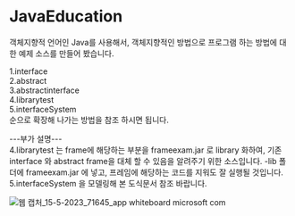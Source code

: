 # JavaEducation
객체지향적 언어인 Java를 사용해서, 객체지향적인 방법으로 프로그램 하는 방법에 대한 예제 소스를 만들어 봤습니다.

1.interface<br>
2.abstract<br>
3.abstractinterface<br> 
4.librarytest<br> 
5.interfaceSystem<br>
순으로 확장해 나가는 방법을 참조 하시면 됩니다.<br>

---부가 설명---<br>
4.librarytest 는 frame에 해당하는 부분을 frameexam.jar 로 library 화하여,
기존 interface 와 abstract frame을 대체 할 수 있음을 알려주기 위한 소스입니다.
-lib 폴더에 frameexam.jar 에 넣고, 프레임에 해당하는 코드를 지워도 잘 실행될 것입니다.<br>
5.interfaceSystem 을 모델링해 본 도식문서 참조 바랍니다.
  
![웹 캡처_15-5-2023_71645_app whiteboard microsoft com](https://github.com/skylandbruce/JavaEducation/assets/122707932/9616997c-85b1-4fcd-aedc-fb50e829748b)

